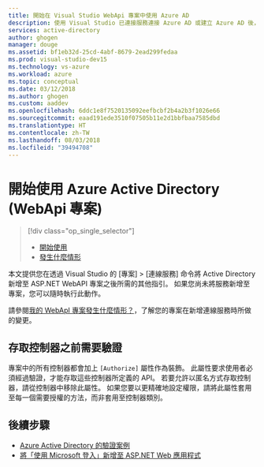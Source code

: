 ```yaml
---
title: 開始在 Visual Studio WebApi 專案中使用 Azure AD
description: 使用 Visual Studio 已連接服務連接 Azure AD 或建立 Azure AD 後，如何在 WebApi 專案中開始使用 Azure Active Directory
services: active-directory
author: ghogen
manager: douge
ms.assetid: bf1eb32d-25cd-4abf-8679-2ead299fedaa
ms.prod: visual-studio-dev15
ms.technology: vs-azure
ms.workload: azure
ms.topic: conceptual
ms.date: 03/12/2018
ms.author: ghogen
ms.custom: aaddev
ms.openlocfilehash: 6ddc1e8f7520135092eefbcbf2b4a2b3f1026e66
ms.sourcegitcommit: eaad191ede3510f07505b11e2d1bbfbaa7585dbd
ms.translationtype: HT
ms.contentlocale: zh-TW
ms.lasthandoff: 08/03/2018
ms.locfileid: "39494708"
---
```

# <a name="get-started-with-azure-active-directory-webapi-projects"></a>開始使用 Azure Active Directory (WebApi 專案)

> [!div class="op_single_selector"]
> - [開始使用](vs-active-directory-webapi-getting-started.md)
> - [發生什麼情形](vs-active-directory-webapi-what-happened.md)

本文提供您在透過 Visual Studio 的 [專案] > [連線服務] 命令將 Active Directory 新增至 ASP.NET WebAPI 專案之後所需的其他指引。 如果您尚未將服務新增至專案，您可以隨時執行此動作。

請參閱[我的 WebApI 專案發生什麼情形？](vs-active-directory-webapi-what-happened.md)，了解您的專案在新增連線服務時所做的變更。

## <a name="requiring-authentication-to-access-controllers"></a>存取控制器之前需要驗證

專案中的所有控制器都會加上 `[Authorize]` 屬性作為裝飾。 此屬性要求使用者必須經過驗證，才能存取這些控制器所定義的 API。 若要允許以匿名方式存取控制器，請從控制器中移除此屬性。 如果您要以更精確地設定權限，請將此屬性套用至每一個需要授權的方法，而非套用至控制器類別。

## <a name="next-steps"></a>後續步驟

- [Azure Active Directory 的驗證案例](authentication-scenarios.md)
- [將「使用 Microsoft 登入」新增至 ASP.NET Web 應用程式](quickstart-v1-aspnet-webapp.md)
